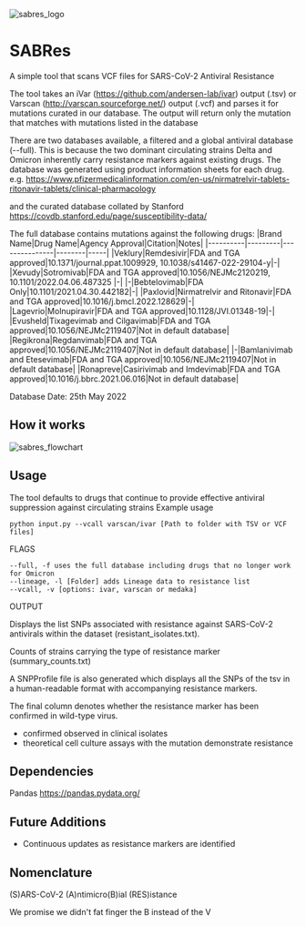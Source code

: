 ![sabres_logo](https://user-images.githubusercontent.com/93765714/167744118-11e06611-6f86-47be-86c9-aeadf2c33adb.png)

# SABRes

A simple tool that scans VCF files for SARS-CoV-2 Antiviral Resistance

The tool takes an iVar (https://github.com/andersen-lab/ivar) output (.tsv) or Varscan (http://varscan.sourceforge.net/) output (.vcf) and parses it for mutations curated in our database. The output will return only the mutation that matches with mutations listed in the database

There are two databases available, a filtered and a global antiviral database (--full). This is because the two dominant circulating strains Delta and Omicron inherently carry resistance markers against existing drugs. 
The database was generated using product information sheets for each drug. e.g. 
https://www.pfizermedicalinformation.com/en-us/nirmatrelvir-tablets-ritonavir-tablets/clinical-pharmacology

and the curated database collated by Stanford https://covdb.stanford.edu/page/susceptibility-data/


The full database contains mutations against the following drugs:
|Brand Name|Drug Name|Agency Approval|Citation|Notes|
|----------|---------|---------------|--------|-----|
|Veklury|Remdesivir|FDA and TGA approved|10.1371/journal.ppat.1009929, 10.1038/s41467-022-29104-y|\-|
|Xevudy|Sotromivab|FDA and TGA approved|10.1056/NEJMc2120219, 10.1101/2022.04.06.487325 |\-|
|\-|Bebtelovimab|FDA Only|10.1101/2021.04.30.442182|\-|
|Paxlovid|Nirmatrelvir and Ritonavir|FDA and TGA approved|10.1016/j.bmcl.2022.128629|\-|
|Lagevrio|Molnupiravir|FDA and TGA approved|10.1128/JVI.01348-19|\-|
|Evusheld|Tixagevimab and Cilgavimab|FDA and TGA approved|10.1056/NEJMc2119407|Not in default database|
|Regikrona|Regdanvimab|FDA and TGA approved|10.1056/NEJMc2119407|Not in default database|
|\-|Bamlanivimab and Etesevimab|FDA and TGA approved|10.1056/NEJMc2119407|Not in default database|
|Ronapreve|Casirivimab and Imdevimab|FDA and TGA approved|10.1016/j.bbrc.2021.06.016|Not in default database|

Database Date: 25th May 2022

## How it works
![sabres_flowchart](https://user-images.githubusercontent.com/93765714/184043283-821ca835-d72c-43ff-8609-1ea5f09b2645.png)


## Usage
The tool defaults to drugs that continue to provide effective antiviral suppression against circulating strains
Example usage

```
python input.py --vcall varscan/ivar [Path to folder with TSV or VCF files]
```

FLAGS

```
--full, -f uses the full database including drugs that no longer work for Omicron
--lineage, -l [Folder] adds Lineage data to resistance list
--vcall, -v [options: ivar, varscan or medaka]
```

OUTPUT

Displays the list SNPs associated with resistance against SARS-CoV-2 antivirals within the dataset (resistant_isolates.txt).

Counts of strains carrying the type of resistance marker (summary_counts.txt)

A SNPProfile file is also generated which displays all the SNPs of the tsv in a human-readable format with accompanying resistance markers.

The final column denotes whether the resistance marker has been confirmed in wild-type virus.
 - confirmed    observed in clinical isolates
 - theoretical  cell culture assays with the mutation demonstrate resistance

## Dependencies
Pandas https://pandas.pydata.org/

## Future Additions
 - Continuous updates as resistance markers are identified

## Nomenclature
(S)ARS-CoV-2 (A)ntimicro(B)ial (RES)istance 

We promise we didn't fat finger the B instead of the V
